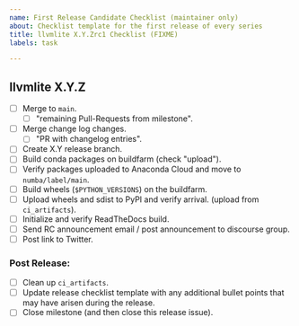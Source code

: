 ```yaml
---
name: First Release Candidate Checklist (maintainer only)
about: Checklist template for the first release of every series
title: llvmlite X.Y.Zrc1 Checklist (FIXME)
labels: task

---
```



## llvmlite X.Y.Z

* [ ] Merge to `main`.
    - [ ] "remaining Pull-Requests from milestone".
* [ ] Merge change log changes.
    - [ ] "PR with changelog entries".
* [ ] Create X.Y release branch.
* [ ] Build conda packages on buildfarm (check "upload").
* [ ] Verify packages uploaded to Anaconda Cloud and move to `numba/label/main`.
* [ ] Build wheels (`$PYTHON_VERSIONS`) on the buildfarm.
* [ ] Upload wheels and sdist to PyPI and verify arrival. (upload from `ci_artifacts`).
* [ ] Initialize and verify ReadTheDocs build.
* [ ] Send RC announcement email / post announcement to discourse group.
* [ ] Post link to Twitter.

### Post Release:

* [ ] Clean up `ci_artifacts`.
* [ ] Update release checklist template with any additional bullet points that
      may have arisen during the release.
* [ ] Close milestone (and then close this release issue).
